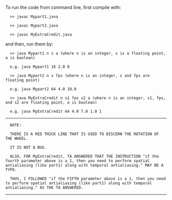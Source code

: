 To run the code from command line, first compile with:

      >> javac Mypart1.java

      >> javac Mypart2.java

      >> javac MyExtraCredit.java

and then, run them by:

      >> java Mypart1 n s a (where n is an integer, s is a floating point, a is boolean)

      e.g. java Mypart1 16 2.0 0

      >> java Mypart2 n s fps (where n is an integer, s and fps are floating point)

      e.g. java Mypart2 64 4.0 10.0

      >> java MyExtraCredit n s1 fps s2 a (where n is an integer, s1, fps, and s2 are floating point, a is boolean)

      e.g. java MyExtraCredit 64 4.0 7.0 1.0 1

**********************************************************************************

      NOTE: 

      THERE IS A RED THICK LINE THAT IS USED TO DISCERN THE ROTATION OF THE WHEEL.

      IT IS NOT A BUG.

      ALSO, FOR MyExtraCredit, TA ANSWERED THAT THE INSTRUCTION "if the fourth parameter above is a 1, then you need to perform spatial antialiasing (like part1) along with temporal antialiasing." MAY BE A TYPO.

      THUS, I FOLLOWED "if the FIFTH parameter above is a 1, then you need to perform spatial antialiasing (like part1) along with temporal antialiasing." AS THE TA ANSWERED.

**********************************************************************************
